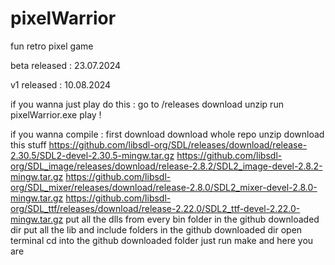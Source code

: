 # pixelWarrior
fun retro pixel game

beta released : 23.07.2024 

v1 released : 10.08.2024

if you wanna just play do this :
go to /releases
download
unzip
run pixelWarrior.exe
play !

if you wanna compile :
first download download whole repo
unzip
download this stuff
https://github.com/libsdl-org/SDL/releases/download/release-2.30.5/SDL2-devel-2.30.5-mingw.tar.gz
https://github.com/libsdl-org/SDL_image/releases/download/release-2.8.2/SDL2_image-devel-2.8.2-mingw.tar.gz
https://github.com/libsdl-org/SDL_mixer/releases/download/release-2.8.0/SDL2_mixer-devel-2.8.0-mingw.tar.gz
https://github.com/libsdl-org/SDL_ttf/releases/download/release-2.22.0/SDL2_ttf-devel-2.22.0-mingw.tar.gz
put all the dlls from every bin folder in the github downloaded dir
put all the lib and include folders in the github downloaded dir
open terminal
cd into the github downloaded folder
just run
make
and here you are
